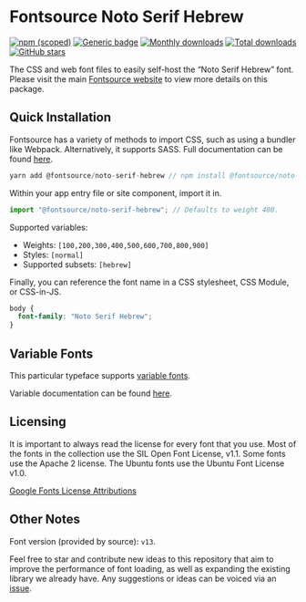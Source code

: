 # Fontsource Noto Serif Hebrew

[![npm (scoped)](https://img.shields.io/npm/v/@fontsource/noto-serif-hebrew?color=brightgreen)](https://www.npmjs.com/package/@fontsource/noto-serif-hebrew) [![Generic badge](https://img.shields.io/badge/fontsource-passing-brightgreen)](https://github.com/fontsource/fontsource) [![Monthly downloads](https://badgen.net/npm/dm/@fontsource/noto-serif-hebrew)](https://github.com/fontsource/fontsource) [![Total downloads](https://badgen.net/npm/dt/@fontsource/noto-serif-hebrew)](https://github.com/fontsource/fontsource) [![GitHub stars](https://img.shields.io/github/stars/fontsource/fontsource.svg?style=social&label=Star)](https://github.com/fontsource/fontsource/stargazers)

The CSS and web font files to easily self-host the “Noto Serif Hebrew” font. Please visit the main [Fontsource website](https://fontsource.org/fonts/noto-serif-hebrew) to view more details on this package.

## Quick Installation

Fontsource has a variety of methods to import CSS, such as using a bundler like Webpack. Alternatively, it supports SASS. Full documentation can be found [here](https://fontsource.org/docs/introduction).

```javascript
yarn add @fontsource/noto-serif-hebrew // npm install @fontsource/noto-serif-hebrew
```

Within your app entry file or site component, import it in.

```javascript
import "@fontsource/noto-serif-hebrew"; // Defaults to weight 400.
```

Supported variables:

- Weights: `[100,200,300,400,500,600,700,800,900]`
- Styles: `[normal]`
- Supported subsets: `[hebrew]`

Finally, you can reference the font name in a CSS stylesheet, CSS Module, or CSS-in-JS.

```css
body {
  font-family: "Noto Serif Hebrew";
}
```

## Variable Fonts

This particular typeface supports [variable fonts](https://developer.mozilla.org/en-US/docs/Web/CSS/CSS_Fonts/Variable_Fonts_Guide).

Variable documentation can be found [here](https://fontsource.org/docs/variable-fonts).

## Licensing

It is important to always read the license for every font that you use.
Most of the fonts in the collection use the SIL Open Font License, v1.1. Some fonts use the Apache 2 license. The Ubuntu fonts use the Ubuntu Font License v1.0.

[Google Fonts License Attributions](https://fonts.google.com/attribution)

## Other Notes

Font version (provided by source): `v13`.

Feel free to star and contribute new ideas to this repository that aim to improve the performance of font loading, as well as expanding the existing library we already have. Any suggestions or ideas can be voiced via an [issue](https://github.com/fontsource/fontsource/issues).
